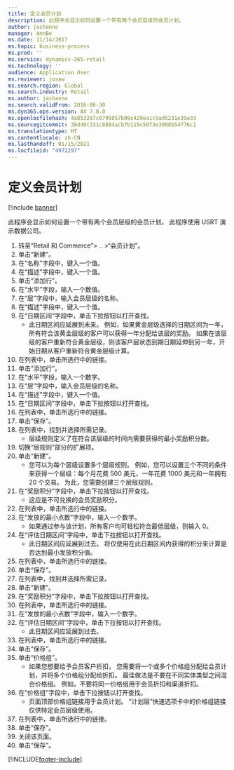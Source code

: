 ```yaml
---
title: 定义会员计划
description: 此程序会显示如何设置一个带有两个会员层级的会员计划。
author: jashanno
manager: AnnBe
ms.date: 11/14/2017
ms.topic: business-process
ms.prod: ''
ms.service: dynamics-365-retail
ms.technology: ''
audience: Application User
ms.reviewer: josaw
ms.search.region: Global
ms.search.industry: Retail
ms.author: jashanno
ms.search.validFrom: 2016-06-30
ms.dyn365.ops.version: AX 7.0.0
ms.openlocfilehash: 4a853287c0795057b09c429ea1c9ad5231e39a33
ms.sourcegitcommit: 38d40c331c8894acb7b119c5073e3088b54776c1
ms.translationtype: HT
ms.contentlocale: zh-CN
ms.lasthandoff: 01/15/2021
ms.locfileid: "4972297"
---
```

# <a name="define-loyalty-programs"></a>定义会员计划

[!include [banner](../includes/banner.md)]

此程序会显示如何设置一个带有两个会员层级的会员计划。 此程序使用 USRT 演示数据公司。

1. 转至“Retail 和 Commerce”> .. >“会员计划”。
2. 单击“新建”。
3. 在“名称”字段中，键入一个值。
4. 在“描述”字段中，键入一个值。
5. 单击“添加行”。
6. 在“水平”字段，输入一个数值。
7. 在“层”字段中，输入会员层级的名称。
8. 在“描述”字段中，键入一个值。
9. 在“日期区间”字段中，单击下拉按钮以打开查找。
    * 此日期区间应延展到未来。 例如，如果黄金层级选择的日期区间为一年，所有符合该黄金层级的客户可以获得一年分配给该层的奖励。 如果在该层级的客户重新符合黄金层级，则该客户层状态到期日期延伸到另一年，开始日期从客户重新符合黄金层级计算。  
10. 在列表中，单击所选行中的链接。
11. 单击“添加行”。
12. 在“水平”字段，输入一个数字。
13. 在“层”字段中，输入会员层级的名称。
14. 在“描述”字段中，键入一个值。
15. 在“日期区间”字段中，单击下拉按钮以打开查找。
16. 在列表中，单击所选行中的链接。
17. 单击“保存”。
18. 在列表中，找到并选择所需记录。
    * 层级规则定义了在符合该层级的时间内需要获得的最小奖励积分数。  
19. 切换“层规则”部分的扩展项。
20. 单击“新建”。
    * 您可以为每个层级设置多个层级规则。 例如，您可以设置三个不同的条件来获得一个层级：每个月花费 500 美元，一年花费 1000 美元和一年拥有 20 个交易。 为此，您需要创建三个层级规则。  
21. 在“奖励积分”字段中，单击下拉按钮以打开查找。
    * 这应是不可兑换的会员奖励积分。  
22. 在列表中，单击所选行中的链接。
23. 在“发放的最小点数”字段中，输入一个数字。
    * 如果通过参与该计划，所有客户均可轻松符合最低层级，则输入 0。  
24. 在“评估日期区间”字段中，单击下拉按钮以打开查找。
    * 此日期区间应延展到过去。 将仅使用在此日期区间内获得的积分来计算是否达到最小发放积分值。  
25. 在列表中，单击所选行中的链接。
26. 单击“保存”。
27. 在列表中，找到并选择所需记录。
28. 单击“新建”。
29. 在“奖励积分”字段中，单击下拉按钮以打开查找。
30. 在列表中，单击所选行中的链接。
31. 在“发放的最小点数”字段中，输入一个数字。
32. 在“评估日期区间”字段中，单击下拉按钮以打开查找。
    * 此日期区间应延展到过去。  
33. 在列表中，单击所选行中的链接。
34. 单击“保存”。
35. 单击“价格组”。
    * 如果您想要给予会员客户折扣， 您需要将一个或多个价格组分配给会员计划，并将多个价格组分配给折扣。 最佳做法是不要在不同实体类型之间混合价格组。  例如，不要将同一价格组用于会员折扣和渠道折扣。  
36. 在“价格组”字段中，单击下拉按钮以打开查找。
    * 页面顶部价格组链接用于会员计划。 “计划层”快速选项卡中的价格组链接仅供特定会员层级使用。  
37. 在列表中，单击所选行中的链接。
38. 单击“保存”。
39. 关闭该页面。
40. 单击“保存”。



[!INCLUDE[footer-include](../../includes/footer-banner.md)]